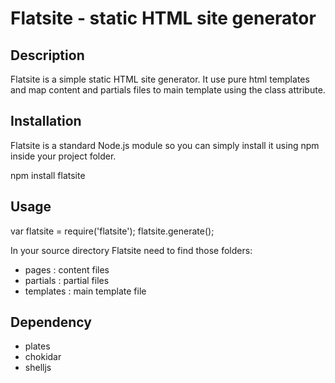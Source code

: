 Flatsite - static HTML site generator
=====================================

Description
-----------
Flatsite is a simple static HTML site generator.
It use pure html templates and map content and partials files to main template using the class attribute.

Installation
------------
Flatsite is a standard Node.js module so you can simply install it using npm inside your project folder.

npm install flatsite

Usage
-----
var flatsite = require('flatsite');
flatsite.generate();

In your source directory Flatsite need to find those folders:
- pages : content files
- partials : partial files
- templates : main template file

Dependency
----------
- plates
- chokidar
- shelljs
